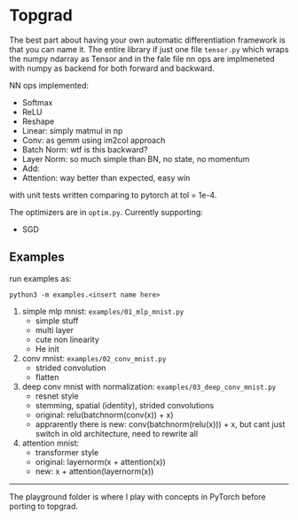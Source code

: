 # Topgrad

The best part about having your own automatic differentiation framework is that you can name it. The entire library if just one file `tensor.py` which wraps the numpy ndarray as Tensor and in the fale file nn ops are implmeneted with numpy as backend for both forward and backward.

NN ops implemented:
- Softmax
- ReLU
- Reshape
- Linear: simply matmul in np
- Conv: as gemm using im2col approach
- Batch Norm: wtf is this backward?
- Layer Norm: so much simple than BN, no state, no momentum
- Add:
- Attention: way better than expected, easy win

with unit tests written comparing to pytorch at tol = 1e-4.

The optimizers are in `optim.py`. Currently supporting:
- SGD


## Examples

run examples as:
```
python3 -m examples.<insert name here>
```

1. simple mlp mnist: `examples/01_mlp_mnist.py`
    - simple stuff
    - multi layer
    - cute non linearity
    - He init
2. conv mnist: `examples/02_conv_mnist.py`
    - strided convolution
    - flatten
3. deep conv mnist with normalization: `examples/03_deep_conv_mnist.py`
    - resnet style
    - stemming, spatial (identity), strided convolutions
    - original: relu(batchnorm(conv(x)) + x)
    - apprarently there is new: conv(batchnorm(relu(x))) + x, but cant just switch in old architecture, need to rewrite all
4. attention mnist:
    - transformer style
    - original: layernorm(x + attention(x))
    - new: x + attention(layernorm(x))
-----

The playground folder is where I play with concepts in PyTorch before porting to topgrad.